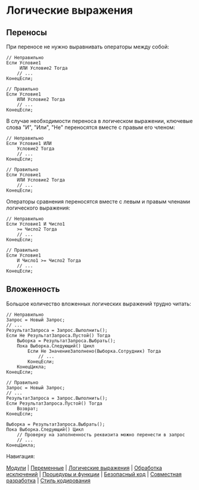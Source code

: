 # Логические выражения

## Переносы

При переносе не нужно выравнивать операторы между собой:

```bsl
// Неправильно
Если Условие1
     ИЛИ Условие2 Тогда
    // ...
КонецЕсли;

// Правильно
Если Условие1
    ИЛИ Условие2 Тогда
    // ...
КонецЕсли;
```

В случае необходимости переноса в логическом выражении, ключевые слова "И", "Или", "Не" переносятся вместе с правым его членом:

```bsl
// Неправильно
Если Условие1 ИЛИ
    Условие2 Тогда
    // ...
КонецЕсли;

// Правильно
Если Условие1
    ИЛИ Условие2 Тогда
    // ...
КонецЕсли;
```

Операторы сравнения переносятся вместе с левым и правым членами логического выражения:

```bsl
// Неправильно
Если Условие1 И Число1 
    >= Число2 Тогда
    // ...
КонецЕсли;

// Правильно
Если Условие1
    И Число1 >= Число2 Тогда
    // ...
КонецЕсли;
```

## Вложенность

Большое количество вложенных логических выражений трудно читать:

```bsl
// Неправильно
Запрос = Новый Запрос;
// ...
РезультатЗапроса = Запрос.Выполнить();
Если Не РезультатЗапроса.Пустой() Тогда
    Выборка = РезультатЗапроса.Выбрать();
    Пока Выборка.Следующий() Цикл
        Если Не ЗначениеЗаполнено(Выборка.Сотрудник) Тогда
            // ...
        КонецЕсли;
    КонецЦикла;
КонецЕсли;

// Правильно
Запрос = Новый Запрос;
// ...
РезультатЗапроса = Запрос.Выполнить();
Если РезультатЗапроса.Пустой() Тогда
    Возврат;
КонецЕсли;

Выборка = РезультатЗапроса.Выбрать();
Пока Выборка.Следующий() Цикл
    // Проверку на заполненность реквизита можно перенести в запрос
    // ...
КонецЦикла;
```

Навигация:

[Модули](./1%20Модули.md) |
[Переменные](./2%20Переменные.md) |
[Логические выражения](./3%20Логические%20выражения.md) |
[Обработка исключений](./4%20Обработка%20исключений.md) |
[Процедуры и функции](./5%20Процедуры%20и%20функции.md) |
[Безопасный код](./6%20Безопасный%20код.md) |
[Совместная разработка](./7%20Совместная%20разработка.md) |
[Стиль кодирования](/%D0%A1%D1%82%D0%B8%D0%BB%D1%8C%20%D0%BA%D0%BE%D0%B4%D0%B8%D1%80%D0%BE%D0%B2%D0%B0%D0%BD%D0%B8%D1%8F.md)
